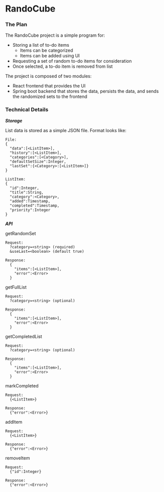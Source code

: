 # RandoCube

### The Plan

The RandoCube project is a simple program for:
* Storing a list of to-do items
    * Items can be categorized
    * Items can be added using UI
* Requesting a set of random to-do items for consideration
* Once selected, a to-do item is removed from list

The project is composed of two modules:
* React frontend that provides the UI
* Spring boot backend that stores the data, persists the data, and sends the randomized sets to the frontend

### Technical Details

***Storage***

List data is stored as a simple JSON file. Format looks like:
```
File:
{
  "data":[<ListItem>],
  "history":[<ListItem>],
  "categories":[<Category>],
  "defaultSetSize":Integer,
  "lastSet":{<Category>:[<ListItem>]}
}

ListItem:
{
  "id":Integer,
  "title":String,
  "category":<Category>,
  "added":Timestamp,
  "completed":Timestamp,
  "priority":Integer
}
```

***API***

getRandomSet
```
Request:
  ?category=<string> (required)
  &useLast=<boolean> (default true)
  
Response:
  {
    "items":[<ListItem>],
    "error":<Error>
  }
```

getFullList
```
Request:
  ?category=<string> (optional)
  
Response:
  {
    "items":[<ListItem>],
    "error":<Error>
  }
```

getCompletedList
```
Request:
  ?category=<string> (optional)
  
Response:
  {
    "items":[<ListItem>],
    "error":<Error>
  }
```

markCompleted
```
Request:
  {<ListItem>}
  
Response:
  {"error":<Error>}
```

addItem
```
Request:
  {<ListItem>}
  
Response:
  {"error":<Error>}
```

removeItem
```
Request:
  {"id":Integer}
  
Response:
  {"error":<Error>}
```
